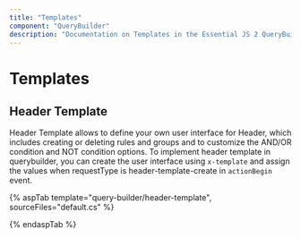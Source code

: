 ```yaml
---
title: "Templates"
component: "QueryBuilder"
description: "Documentation on Templates in the Essential JS 2 QueryBuilder control."
---
```


# Templates

## Header Template

Header Template allows to define your own user interface for Header, which includes creating or deleting rules and groups and to customize the AND/OR condition and NOT condition options. To implement header template in querybuilder, you can create the user interface using `x-template` and assign the values when requestType is header-template-create in  `actionBegin` event.

{% aspTab template="query-builder/header-template", sourceFiles="default.cs" %}

{% endaspTab %}
